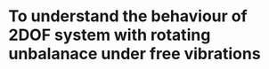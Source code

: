 <h1>To understand the behaviour of 2DOF system with rotating unbalanace under free vibrations </h1>

